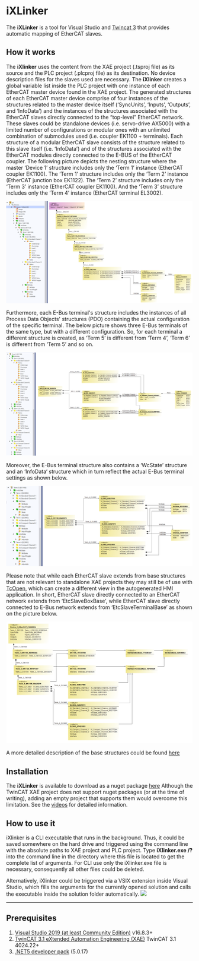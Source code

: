# iXLinker
The **iXLinker** is a tool for Visual Studio and [Twincat 3](https://www.beckhoff.com/en-en/products/automation/twincat/twincat-3-build-4024/) that provides automatic mapping of EtherCAT slaves.
## How it works
The **iXlinker** uses the content from the XAE project (.tsproj file) as its source and the PLC project (.plcproj file) as its destination. No device description files for the slaves used are necessary.
The **iXlinker** creates a global variable list inside the PLC project with one instance of each EtherCAT master device found in the XAE project. 
The generated structures of each EtherCAT master device comprise of four instances of the structures related to the master device itself (‘SyncUnits’, ‘Inputs’, ‘Outputs’, and ‘InfoData’) and the instances of the structures associated with the EtherCAT slaves directly connected to the “top-level” EtherCAT network.
These slaves could be standalone devices (i.e. servo-drive AX5000) with a limited number of configurations or modular ones with an unlimited combination of submodules used (i.e. coupler EK1100 + terminals). Each structure of a modular EtherCAT slave consists of the structure related to this slave itself (i.e. ‘InfoData’) and of the structures associated with the EtherCAT modules directly connected to the E-BUS of the EtherCAT coupler. 
The following picture depicts the nesting structure where the master ‘Device 1’ structure includes only the ‘Term 1’ instance (EtherCAT coupler EK1100). The ‘Term 1’ structure includes only the ‘Term 2’ instance (EtherCAT junction box EK1122).  The ‘Term 2’ structure includes only the ‘Term 3’ instance (EtherCAT coupler EK1100). And the ‘Term 3’ structure includes only the ‘Term 4’ instance (EtherCAT terminal EL3002). 

![](assets/GeneratedStructure.png)

Furthermore, each E-Bus terminal's structure includes the instances of all Process Data Objects' structures (PDO) containing the actual configuration of the specific terminal. The below picture shows three E-Bus terminals of the same type, but with a different configuration. So, for each terminal a different structure is created, as ‘Term 5’ is different from ‘Term 4’, ‘Term 6’ is different from ‘Term 5’ and so on. 

![](assets/DifferentPdoAssignement.png)

Moreover, the E-Bus terminal structure also contains a ‘WcState’ structure and an ‘InfoData‘ structure which in turn reflect the actual E-Bus terminal settings as shown below.


![](assets/WcStateInfoData.png)


 Please note that while each EtherCAT slave extends from base structures that are not relevant to standalone XAE projects they may still be of use with [TcOpen]( https://github.com/TcOpenGroup/TcOpen/#tcopen), which can create a different view in the autogenerated HMI application. 
In short, EtherCAT slave directly connected to an EtherCAT network extends from ‘EtcSlaveBoxBase’, while EtherCAT slave directly connected to E-Bus network extends from ‘EtcSlaveTerminalBase’ as shown on the picture below.

![](assets/BaseStructures.png)


A more detailed description of the base structures could be found [here]( https://github.com/TcOpenGroup/TcOpen/tree/dev/src/TcoIo#base-structures)

## Installation 
The **iXLinker** is available to download as a nuget package [here]( https://www.nuget.org/packages/Inxton.iXlinker)
Although the TwinCAT XAE project does not support nuget packages (or at the time of writing), adding an empty project that supports them would overcome this limitation. See the [videos](https://www.youtube.com/playlist?list=PL-0IxLiTmB6Lrpp0_ZV-eIsZjPALOBqyh) for detailed information.

## How to use it 
iXlinker is a CLI executable that runs in the background. 
Thus, it could be saved somewhere on the hard drive and triggered using the command line with the absolute paths to XAE project and PLC project. Type **iXlinker.exe /?** into the command line in the directory where this file is located to get the complete list of arguments. For CLI use only the iXlinker.exe file is necessary, consequently all other files could be deleted.

Alternatively, iXlinker could be triggered via a VSIX extension inside Visual Studio, which fills the arguments for the currently opened solution and calls the executable inside the solution folder automatically.
![](assets/RunViaExtensionGif.gif)

----------------------------------
## Prerequisites
1. [Visual Studio 2019 (at least Community Edition)](https://visualstudio.microsoft.com/vs/older-downloads/) v16.8.3+
1. [TwinCAT 3.1 eXtended Automation Engineering (XAE)]( https://www.beckhoff.com/en-en/products/automation/twincat/te1xxx-twincat-3-engineering/te1000.html) TwinCAT 3.1 4024.22+
1. [.NET5 developer pack](https://dotnet.microsoft.com/en-us/download/dotnet/5.0) (5.0.17)

